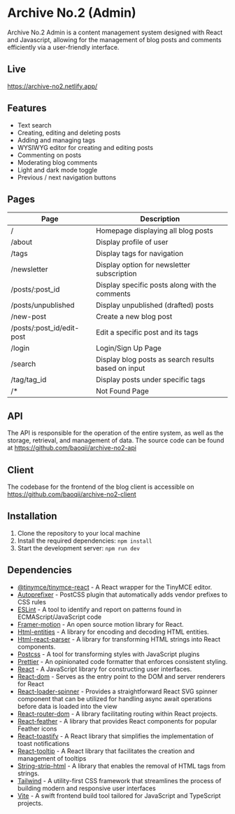 # Archive No.2 (Admin)

Archive No.2 Admin is a content management system designed with React and Javascript, allowing for the management of blog posts and comments efficiently via a user-friendly interface.

## Live
https://archive-no2.netlify.app/

## Features 
- Text search
- Creating, editing and deleting posts
- Adding and managing tags
- WYSIWYG editor for creating and editing posts
- Commenting on posts
- Moderating blog comments
- Light and dark mode toggle
- Previous / next navigation buttons 

## Pages
| Page | Description |
| --- | --- |
| / | Homepage displaying all blog posts |
| /about | Display profile of user |
| /tags | Display tags for navigation |
| /newsletter | Display option for newsletter subscription |
| /posts/:post_id | Display specific posts along with the comments |
| /posts/unpublished | Display unpublished (drafted) posts |
| /new-post | Create a new blog post |
| /posts/:post_id/edit-post | Edit a specific post and its tags |
| /login | Login/Sign Up Page |
| /search | Display blog posts as search results based on input |
| /tag/tag_id | Display posts under specific tags |
| /* | Not Found Page |

## API
The API is responsible for the operation of the entire system, as well as the storage, retrieval, and management of data. The source code can be found at https://github.com/baoqii/archive-no2-api

## Client
The codebase for the frontend of the blog client is accessible on https://github.com/baoqii/archive-no2-client 

## Installation 
1. Clone the repository to your local machine
2. Install the required dependencies: `npm install`
3. Start the development server: `npm run dev`

## Dependencies
- [@tinymce/tinymce-react](https://github.com/tinymce/tinymce-react) - A React wrapper for the TinyMCE editor.
- [Autoprefixer](https://github.com/postcss/autoprefixer) - PostCSS plugin that automatically adds vendor prefixes to CSS rules
- [ESLint](https://eslint.org) - A tool to identify and report on patterns found in ECMAScript/JavaScript code
- [Framer-motion](https://www.framer.com/motion/) - An open source motion library for React. 
- [Html-entities](https://github.com/mdevils/html-entities) - A library for encoding and decoding HTML entities.
- [Html-react-parser](https://github.com/remarkablemark/html-react-parser#readme) - A library for transforming HTML strings into React components.
- [Postcss](https://postcss.org) - A tool for transforming styles with JavaScript plugins
- [Prettier](https://prettier.io) - An opinionated code formatter that enforces consistent styling.
- [React](https://react.dev) - A JavaScript library for constructing user interfaces.
- [React-dom](https://react.dev) - Serves as the entry point to the DOM and server renderers for React 
- [React-loader-spinner](https://mhnpd.github.io/react-loader-spinner/) - Provides a straightforward React SVG spinner component that can be utilized for handling async await operations before data is loaded into the view
- [React-router-dom](https://reactrouter.com/en/main) - A library facilitating routing within React projects.
- [React-feather](https://feathericons.com) - A library that provides React components for popular Feather icons
- [React-toastify](https://fkhadra.github.io/react-toastify/introduction/) - A React library that simplifies the implementation of toast notifications
- [React-tooltip](https://react-tooltip.com) - A React library that facilitates the creation and management of tooltips
- [String-strip-html](https://www.npmjs.com/package/string-strip-html) - A library that enables the removal of HTML tags from strings.
- [Tailwind](https://tailwindcss.com) - A utility-first CSS framework that streamlines the process of building modern and responsive user interfaces
- [Vite](https://vitejs.dev) - A swift frontend build tool tailored for JavaScript and TypeScript projects.
